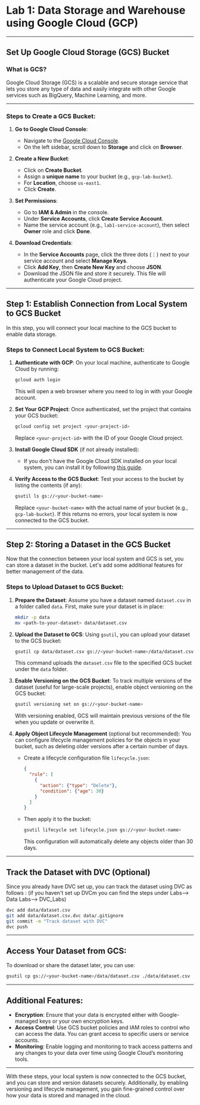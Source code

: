 # **Lab 1: Data Storage and Warehouse using Google Cloud (GCP)**

---

## **Set Up Google Cloud Storage (GCS) Bucket**

### **What is GCS?**
Google Cloud Storage (GCS) is a scalable and secure storage service that lets you store any type of data and easily integrate with other Google services such as BigQuery, Machine Learning, and more.

---

### **Steps to Create a GCS Bucket:**

1. **Go to Google Cloud Console**:
    - Navigate to the [Google Cloud Console](https://console.cloud.google.com/).
    - On the left sidebar, scroll down to **Storage** and click on **Browser**.

2. **Create a New Bucket**:
    - Click on **Create Bucket**.
    - Assign a **unique name** to your bucket (e.g., `gcp-lab-bucket`).
    - For **Location**, choose `us-east1`.
    - Click **Create**.

3. **Set Permissions**:
    - Go to **IAM & Admin** in the console.
    - Under **Service Accounts**, click **Create Service Account**.
    - Name the service account (e.g., `lab1-service-account`), then select **Owner** role and click **Done**.

4. **Download Credentials**:
    - In the **Service Accounts** page, click the three dots (⋮) next to your service account and select **Manage Keys**.
    - Click **Add Key**, then **Create New Key** and choose **JSON**.
    - Download the JSON file and store it securely. This file will authenticate your Google Cloud project.

---

## **Step 1: Establish Connection from Local System to GCS Bucket**

In this step, you will connect your local machine to the GCS bucket to enable data storage.

### **Steps to Connect Local System to GCS Bucket:**

1. **Authenticate with GCP**:
   On your local machine, authenticate to Google Cloud by running:

   ```bash
   gcloud auth login
   ```

   This will open a web browser where you need to log in with your Google account.

2. **Set Your GCP Project**:
   Once authenticated, set the project that contains your GCS bucket:

   ```bash
   gcloud config set project <your-project-id>
   ```

   Replace `<your-project-id>` with the ID of your Google Cloud project.

3. **Install Google Cloud SDK** (if not already installed):
   - If you don't have the Google Cloud SDK installed on your local system, you can install it by following [this guide](https://cloud.google.com/sdk/docs/install).

4. **Verify Access to the GCS Bucket**:
   Test your access to the bucket by listing the contents (if any):

   ```bash
   gsutil ls gs://<your-bucket-name>
   ```

   Replace `<your-bucket-name>` with the actual name of your bucket (e.g., `gcp-lab-bucket`). If this returns no errors, your local system is now connected to the GCS bucket.

---

## **Step 2: Storing a Dataset in the GCS Bucket**

Now that the connection between your local system and GCS is set, you can store a dataset in the bucket. Let's add some additional features for better management of the data.

### **Steps to Upload Dataset to GCS Bucket:**

1. **Prepare the Dataset**:
   Assume you have a dataset named `dataset.csv` in a folder called `data`. First, make sure your dataset is in place:

   ```bash
   mkdir -p data
   mv <path-to-your-dataset> data/dataset.csv
   ```

2. **Upload the Dataset to GCS**:
   Using `gsutil`, you can upload your dataset to the GCS bucket:

   ```bash
   gsutil cp data/dataset.csv gs://<your-bucket-name>/data/dataset.csv
   ```

   This command uploads the `dataset.csv` file to the specified GCS bucket under the `data` folder.

3. **Enable Versioning on the GCS Bucket**:
   To track multiple versions of the dataset (useful for large-scale projects), enable object versioning on the GCS bucket:

   ```bash
   gsutil versioning set on gs://<your-bucket-name>
   ```

   With versioning enabled, GCS will maintain previous versions of the file when you update or overwrite it.

4. **Apply Object Lifecycle Management** (optional but recommended):
   You can configure lifecycle management policies for the objects in your bucket, such as deleting older versions after a certain number of days.

   - Create a lifecycle configuration file `lifecycle.json`:

     ```json
     {
       "rule": [
         {
           "action": {"type": "Delete"},
           "condition": {"age": 30}
         }
       ]
     }
     ```

   - Then apply it to the bucket:

     ```bash
     gsutil lifecycle set lifecycle.json gs://<your-bucket-name>
     ```

     This configuration will automatically delete any objects older than 30 days.

---

## **Track the Dataset with DVC (Optional)**

Since you already have DVC set up, you can track the dataset using DVC as follows :
(if you haven't set up DVCm you can find the steps under Labs--> Data Labs--> DVC_Labs)

```bash
dvc add data/dataset.csv
git add data/dataset.csv.dvc data/.gitignore
git commit -m "Track dataset with DVC"
dvc push
```

---

## **Access Your Dataset from GCS:**

To download or share the dataset later, you can use:

```bash
gsutil cp gs://<your-bucket-name>/data/dataset.csv ./data/dataset.csv
```

---

## **Additional Features:**

- **Encryption**: Ensure that your data is encrypted either with Google-managed keys or your own encryption keys.
- **Access Control**: Use GCS bucket policies and IAM roles to control who can access the data. You can grant access to specific users or service accounts.
- **Monitoring**: Enable logging and monitoring to track access patterns and any changes to your data over time using Google Cloud’s monitoring tools.

---

With these steps, your local system is now connected to the GCS bucket, and you can store and version datasets securely. Additionally, by enabling versioning and lifecycle management, you gain fine-grained control over how your data is stored and managed in the cloud.

